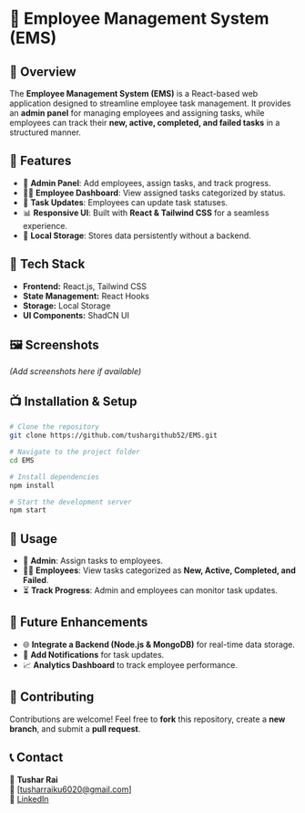 # 🏢 Employee Management System (EMS)

## 📌 Overview
The **Employee Management System (EMS)** is a React-based web application designed to streamline employee task management. It provides an **admin panel** for managing employees and assigning tasks, while employees can track their **new, active, completed, and failed tasks** in a structured manner.

## 🚀 Features
- 🏢 **Admin Panel**: Add employees, assign tasks, and track progress.  
- 👨‍💼 **Employee Dashboard**: View assigned tasks categorized by status.  
- 🔄 **Task Updates**: Employees can update task statuses.  
- 📊 **Responsive UI**: Built with **React & Tailwind CSS** for a seamless experience.  
- 💾 **Local Storage**: Stores data persistently without a backend.  

## 🦐 Tech Stack
- **Frontend:** React.js, Tailwind CSS  
- **State Management:** React Hooks  
- **Storage:** Local Storage  
- **UI Components:** ShadCN UI  

## 🖼️ Screenshots
*(Add screenshots here if available)*

## 📺 Installation & Setup
```bash
# Clone the repository
git clone https://github.com/tushargithub52/EMS.git

# Navigate to the project folder
cd EMS

# Install dependencies
npm install

# Start the development server
npm start
```

## 🚀 Usage
- 🏢 **Admin**: Assign tasks to employees.  
- 👨‍💼 **Employees**: View tasks categorized as **New, Active, Completed, and Failed**.  
- ⏳ **Track Progress**: Admin and employees can monitor task updates.  

## 📝 Future Enhancements
- 🌐 **Integrate a Backend (Node.js & MongoDB)** for real-time data storage.  
- 🔔 **Add Notifications** for task updates.  
- 📈 **Analytics Dashboard** to track employee performance.  

## 📌 Contributing
Contributions are welcome! Feel free to **fork** this repository, create a **new branch**, and submit a **pull request**.  

## 📞 Contact
👤 **Tushar Rai**  
📧 [tusharraiku6020@gmail.com]  
🔗 [LinkedIn](https://www.linkedin.com/in/tushar-rai-7801a4254/)  

